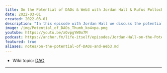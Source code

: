 ```yaml
---
title: On the Potential of DAOs & Web3 with Jordan Hall & Rufus Pollock
date: 2022-03-01
created: 2022-03-01
description: "In this episode with Jordan Hall we discuss the potential of DAOs for social change."
image: /img/Potential_of_DAOs_Thumb_ko4vpa.png
youtube: https://youtu.be/aQvpgYW0o7M
podcast: https://anchor.fm/life-itself/episodes/Jordan-Hall-on-the-Potential-of-DAOs-e1f5rm9/a-a7gpq18
featured: true
aliases: notes/on-the-potential-of-DAOs-and-Web3.md
---
```


* Wiki topic:  [DAO](../concepts/dao.md)

***
